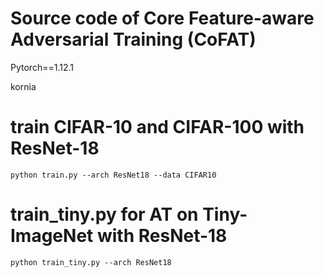 # Source code of Core Feature-aware Adversarial Training (CoFAT)

Pytorch==1.12.1

kornia


# train CIFAR-10 and CIFAR-100 with ResNet-18

```
python train.py --arch ResNet18 --data CIFAR10
```


# train_tiny.py for AT on Tiny-ImageNet with ResNet-18

```
python train_tiny.py --arch ResNet18
```
